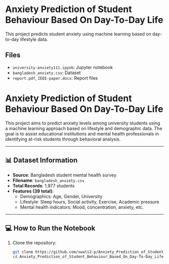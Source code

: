 # Anxiety Prediction of Student Behaviour Based On Day-To-Day Life

This project predicts student anxiety using machine learning based on day-to-day lifestyle data.

## Files
- `university-anxiety111.ipynb`: Jupyter notebook
- `bangladesh_anxiety.csv`: Dataset
- `report.pdf`, `IEEE-paper.docx`: Report files
# Anxiety Prediction of Student Behaviour Based On Day-To-Day Life

This project aims to predict anxiety levels among university students using a machine learning approach based on lifestyle and demographic data. The goal is to assist educational institutions and mental health professionals in identifying at-risk students through behavioral analysis.

---

## 📊 Dataset Information

- **Source**: Bangladesh student mental health survey
- **Filename**: `bangladesh_anxiety.csv`
- **Total Records**: 1,977 students
- **Features (39 total)**:
  - Demographics: Age, Gender, University
  - Lifestyle: Sleep hours, Social activity, Exercise, Academic pressure
  - Mental health indicators: Mood, concentration, anxiety, etc.

---

## 💻 How to Run the Notebook

1. Clone the repository:
   ```bash
   git clone https://github.com/swati2-p/Anxiety_Prediction_of_Student_Behaviour_Based_On_Day-To-Day_Life.git
   cd Anxiety_Prediction_of_Student_Behaviour_Based_On_Day-To-Day_Life
